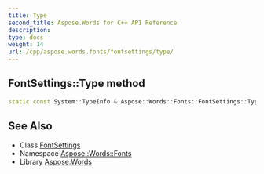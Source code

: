 ```yaml
---
title: Type
second_title: Aspose.Words for C++ API Reference
description: 
type: docs
weight: 14
url: /cpp/aspose.words.fonts/fontsettings/type/
---
```

## FontSettings::Type method




```cpp
static const System::TypeInfo & Aspose::Words::Fonts::FontSettings::Type()
```

## See Also

* Class [FontSettings](../)
* Namespace [Aspose::Words::Fonts](../../)
* Library [Aspose.Words](../../../)
